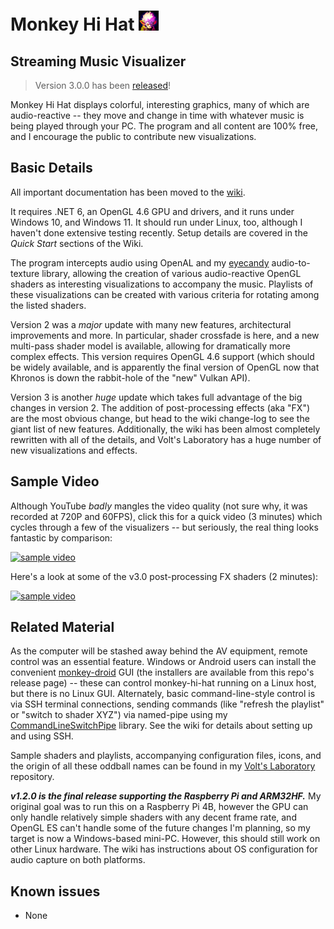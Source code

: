 # Monkey Hi Hat <img src="https://github.com/MV10/volts-laboratory/blob/master/misc/mhh-icon.png" height="32px"/>

## **Streaming Music Visualizer**

> Version 3.0.0 has been [released](https://github.com/MV10/monkey-hi-hat/releases)!

Monkey Hi Hat displays colorful, interesting graphics, many of which are audio-reactive -- they move and change in time with whatever music is being played through your PC. The program and all content are 100% free, and I encourage the public to contribute new visualizations.

## Basic Details

All important documentation has been moved to the [wiki](https://github.com/MV10/monkey-hi-hat/wiki).

It requires .NET 6, an OpenGL 4.6 GPU and drivers, and it runs under Windows 10, and Windows 11. It should run under Linux, too, although I haven't done extensive testing recently. Setup details are covered in the _Quick Start_ sections of the Wiki.

The program intercepts audio using OpenAL and my [eyecandy](https://github.com/MV10/eyecandy) audio-to-texture library, allowing the creation of various audio-reactive OpenGL shaders as interesting visualizations to accompany the music. Playlists of these visualizations can be created with various criteria for rotating among the listed shaders.

Version 2 was a _major_ update with many new features, architectural improvements and more. In particular, shader crossfade is here, and a new multi-pass shader model is available, allowing for dramatically more complex effects. This version requires OpenGL 4.6 support (which should be widely available, and is apparently the final version of OpenGL now that Khronos is down the rabbit-hole of the "new" Vulkan API).

Version 3 is another _huge_ update which takes full advantage of the big changes in version 2. The addition of post-processing effects (aka "FX") are the most obvious change, but head to the wiki change-log to see the giant list of new features. Additionally, the wiki has been almost completely rewritten with all of the details, and Volt's Laboratory has a huge number of new visualizations and effects.

## Sample Video

Although YouTube _badly_ mangles the video quality (not sure why, it was recorded at 720P and 60FPS), click this for a quick video (3 minutes) which cycles through a few of the visualizers -- but seriously, the real thing looks fantastic by comparison:

[![sample video](http://img.youtube.com/vi/YTmhQm-1bwU/0.jpg)](https://youtu.be/YTmhQm-1bwU)

Here's a look at some of the v3.0 post-processing FX shaders (2 minutes):

[![sample video](http://img.youtube.com/vi/z9536ebpJDs/0.jpg)](https://youtu.be/z9536ebpJDs)

## Related Material

As the computer will be stashed away behind the AV equipment, remote control was an essential feature. Windows or Android users can install the convenient [monkey-droid](https://github.com/MV10/monkey-droid) GUI (the installers are available from this repo's release page) -- these can control monkey-hi-hat running on a Linux host, but there is no Linux GUI. Alternately, basic command-line-style control is via SSH terminal connections, sending commands (like "refresh the playlist" or "switch to shader XYZ") via named-pipe using my [CommandLineSwitchPipe](https://github.com/MV10/CommandLineSwitchPipe) library. See the wiki for details about setting up and using SSH.

Sample shaders and playlists, accompanying configuration files, icons, and the origin of all these oddball names can be found in my [Volt's Laboratory](https://github.com/MV10/volts-laboratory) repository.

_**v1.2.0 is the final release supporting the Raspberry Pi and ARM32HF.**_ My original goal was to run this on a Raspberry Pi 4B, however the GPU can only handle relatively simple shaders with any decent frame rate, and OpenGL ES can't handle some of the future changes I'm planning, so my target is now a Windows-based mini-PC. However, this should still work on other Linux hardware. The wiki has instructions about OS configuration for audio capture on both platforms.

## Known issues
* None

